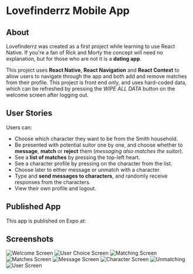 # Lovefinderrz Mobile App

## About

Lovefinderrz was created as a first project while learning to use React Native. If you're a fan of Rick and Morty the concept will need no explanation, but for those who are not it is a **dating app**.

This project uses **React Native**, **React Navigation** and **React Context** to allow users to navigate through the app and both add and remove matches from their profile. This project is front end only, and uses hard-coded data, which can be refreshed by pressing the _WIPE ALL DATA_ button on the welcome screen after logging out.

## User Stories

Users can:

- Choose which character they want to be from the Smith household.
- Be presented with potential suitor one by one, and choose whether to **message**, **match** or **reject** them (_messaging also matches the suitor_).
- See a **list of matches** by pressing the top-left heart.
- See a character profile by pressing on the character from the list.
- Choose later to either message or unmatch with a character.
- Type and **send messages to characters**, and randomly receive responses from the characters.
- View their own profile and logout.

## Published App

This app is published on Expo at:

## Screenshots

![Welcome Screen](https://freeimage.host/i/doOeql)
![User Choice Screen](https://freeimage.host/i/doOvgS)
![Matching Screen](https://freeimage.host/i/doOk12)
![Matches Screen](https://freeimage.host/i/doOwXf)
![Message Screen](https://freeimage.host/i/doOWen)
![Character Screen](https://freeimage.host/i/doOXbs)
![Unmatching](https://freeimage.host/i/doONs4)
![User Screen](https://freeimage.host/i/doOjzG)

